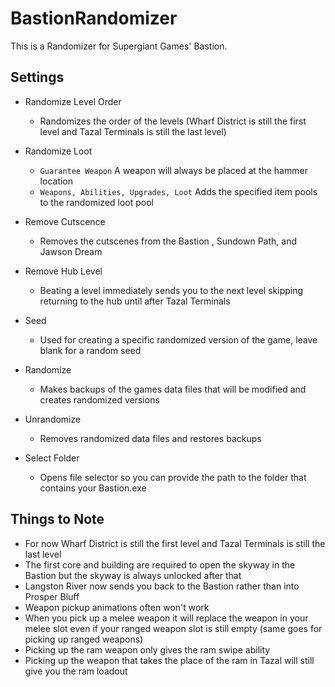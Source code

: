 # BastionRandomizer
This is a Randomizer for Supergiant Games' Bastion.

## Settings

* Randomize Level Order
  * Randomizes the order of the levels (Wharf District is still the first level and Tazal Terminals is still the last level)  
* Randomize Loot 
  * `Guarantee Weapon` A weapon will always be placed at the hammer location 
  * `Weapons, Abilities, Upgrades, Loot` Adds the specified item pools to the randomized loot pool
* Remove Cutscence
  * Removes the cutscenes from the Bastion , Sundown Path, and Jawson Dream
* Remove Hub Level
  * Beating a level immediately sends you to the next level skipping returning to the hub until after Tazal Terminals
* Seed
  * Used for creating a specific randomized version of the game, leave blank for a random seed
  
* Randomize
  * Makes backups of the games data files that will be modified and creates randomized versions
* Unrandomize
  * Removes randomized data files and restores backups
  
* Select Folder
  * Opens file selector so you can provide the path to the folder that contains your Bastion.exe
  
## Things to Note
  
* For now Wharf District is still the first level and Tazal Terminals is still the last level
* The first core and building are required to open the skyway in the Bastion but the skyway is always unlocked after that
* Langston River now sends you back to the Bastion rather than into Prosper Bluff
* Weapon pickup animations often won't work
* When you pick up a melee weapon it will replace the weapon in your melee slot even if your ranged weapon slot is still empty (same goes for picking up ranged weapons)
* Picking up the ram weapon only gives the ram swipe ability
* Picking up the weapon that takes the place of the ram in Tazal will still give you the ram loadout
